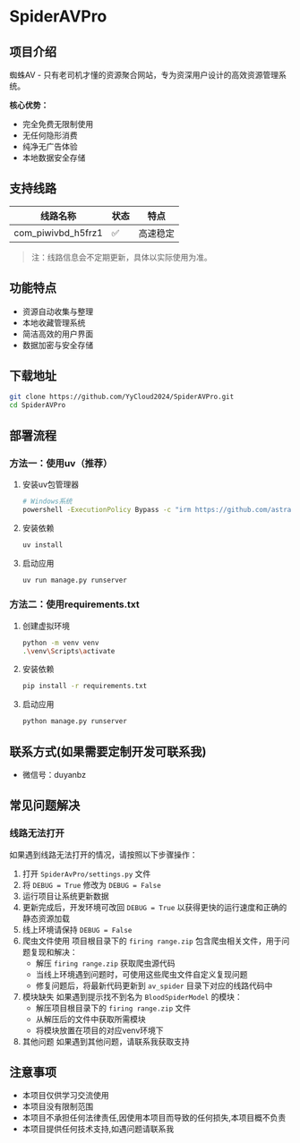 # SpiderAVPro

## 项目介绍
蜘蛛AV - 只有老司机才懂的资源聚合网站，专为资深用户设计的高效资源管理系统。

**核心优势：**
- 完全免费无限制使用
- 无任何隐形消费
- 纯净无广告体验
- 本地数据安全存储

## 支持线路
| 线路名称 | 状态 | 特点 |
|----------|------|------|
| com_piwivbd_h5frz1   | ✅    | 高速稳定 |

> 注：线路信息会不定期更新，具体以实际使用为准。

## 功能特点
- 资源自动收集与整理
- 本地收藏管理系统
- 简洁高效的用户界面
- 数据加密与安全存储

## 下载地址
```bash
git clone https://github.com/YyCloud2024/SpiderAVPro.git
cd SpiderAVPro
```

## 部署流程
### 方法一：使用uv（推荐）
1. 安装uv包管理器
   ```bash
   # Windows系统
   powershell -ExecutionPolicy Bypass -c "irm https://github.com/astral-sh/uv/releases/download/0.7.12/uv-installer.ps1 | iex"
   ```
2. 安装依赖
   ```bash
   uv install
   ```
3. 启动应用
   ```bash
   uv run manage.py runserver
   ```

### 方法二：使用requirements.txt
1. 创建虚拟环境
   ```bash
   python -m venv venv
   .\venv\Scripts\activate
   ```
2. 安装依赖
   ```bash
   pip install -r requirements.txt
   ```
3. 启动应用
   ```bash
   python manage.py runserver
   ```

## 联系方式(如果需要定制开发可联系我)
- 微信号：duyanbz

## 常见问题解决
### 线路无法打开
如果遇到线路无法打开的情况，请按照以下步骤操作：
1. 打开 `SpiderAvPro/settings.py` 文件
2. 将 `DEBUG = True` 修改为 `DEBUG = False`
3. 运行项目让系统更新数据
4. 更新完成后，开发环境可改回 `DEBUG = True` 以获得更快的运行速度和正确的静态资源加载
5. 线上环境请保持 `DEBUG = False`
6. 爬虫文件使用
   项目根目录下的 `firing range.zip` 包含爬虫相关文件，用于问题复现和解决：
   -  解压 `firing range.zip` 获取爬虫源代码
   -  当线上环境遇到问题时，可使用这些爬虫文件自定义复现问题
   -  修复问题后，将最新代码更新到 `av_spider` 目录下对应的线路代码中
7. 模块缺失
如果遇到提示找不到名为 `BloodSpiderModel` 的模块：
   - 解压项目根目录下的 `firing range.zip` 文件
   - 从解压后的文件中获取所需模块
   - 将模块放置在项目的对应venv环境下
8. 其他问题
如果遇到其他问题，请联系我获取支持

## 注意事项
- 本项目仅供学习交流使用
- 本项目没有限制范围
- 本项目不承担任何法律责任,因使用本项目而导致的任何损失,本项目概不负责
- 本项目提供任何技术支持,如遇问题请联系我